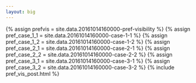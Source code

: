 ```yaml
---
layout: big
---
```

{% assign prefvis = site.data.20161014160000-pref-visibility %}
{% assign pref_case_1_1 = site.data.20161014160000-case-1-1 %}
{% assign pref_case_1_2 = site.data.20161014160000-case-1-2 %}
{% assign pref_case_2_1 = site.data.20161014160000-case-2-1 %}
{% assign pref_case_2_2 = site.data.20161014160000-case-2-2 %}
{% assign pref_case_3_1 = site.data.20161014160000-case-3-1 %}
{% assign pref_case_3_2 = site.data.20161014160000-case-3-2 %}
{% include pref_vis_post.html %}
